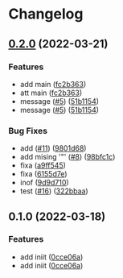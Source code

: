 # Changelog

## [0.2.0](https://github.com/Smeds/WorkflowSandbox/compare/v0.1.0...v0.2.0) (2022-03-21)


### Features

* add main ([fc2b363](https://github.com/Smeds/WorkflowSandbox/commit/fc2b36306cf4c73e7391387f4098cb52ccdf5614))
* att main ([fc2b363](https://github.com/Smeds/WorkflowSandbox/commit/fc2b36306cf4c73e7391387f4098cb52ccdf5614))
* message ([#5](https://github.com/Smeds/WorkflowSandbox/issues/5)) ([51b1154](https://github.com/Smeds/WorkflowSandbox/commit/51b1154f4eecb0f1be07f25708e7f323191b985d))
* message ([#5](https://github.com/Smeds/WorkflowSandbox/issues/5)) ([51b1154](https://github.com/Smeds/WorkflowSandbox/commit/51b1154f4eecb0f1be07f25708e7f323191b985d))


### Bug Fixes

* add ([#11](https://github.com/Smeds/WorkflowSandbox/issues/11)) ([9801d68](https://github.com/Smeds/WorkflowSandbox/commit/9801d686ed48d86da4ed738be0cbb9b06914454a))
* add mising '"' ([#8](https://github.com/Smeds/WorkflowSandbox/issues/8)) ([98bfc1c](https://github.com/Smeds/WorkflowSandbox/commit/98bfc1c36205cd2e1bc2d485dab4f0abfef1e5ce))
* fixa ([a9ff545](https://github.com/Smeds/WorkflowSandbox/commit/a9ff5453b0c555f046460c6e6933cf853b8c2650))
* fixa ([6155d7e](https://github.com/Smeds/WorkflowSandbox/commit/6155d7ecb8af5e7bd22ac6da708babcb81c2a2b7))
* inof ([9d9d710](https://github.com/Smeds/WorkflowSandbox/commit/9d9d710d9709d710f5f9756a527d27dd9ef3be0a))
* test ([#16](https://github.com/Smeds/WorkflowSandbox/issues/16)) ([322bbaa](https://github.com/Smeds/WorkflowSandbox/commit/322bbaa1c06919c826d9414b01dac6a6e781b977))

## 0.1.0 (2022-03-18)


### Features

* add iniit ([0cce06a](https://github.com/Smeds/WorkflowSandbox/commit/0cce06a8516fe73575d8f76c2ccd4155ef26f954))
* add iniit ([0cce06a](https://github.com/Smeds/WorkflowSandbox/commit/0cce06a8516fe73575d8f76c2ccd4155ef26f954))
